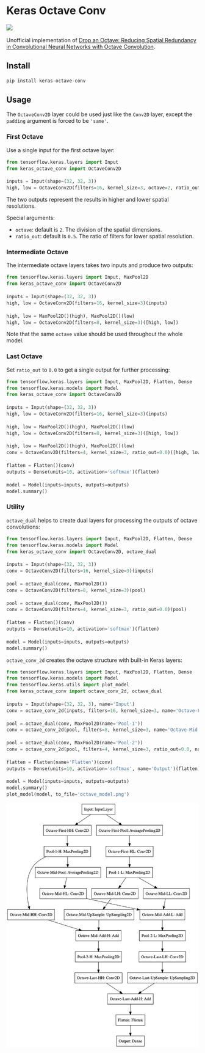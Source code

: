 # Keras Octave Conv

![](https://img.shields.io/badge/license-MIT-blue.svg)

Unofficial implementation of [Drop an Octave: Reducing Spatial Redundancy in
Convolutional Neural Networks with Octave Convolution](https://arxiv.org/pdf/1904.05049.pdf).

## Install

```bash
pip install keras-octave-conv
```

## Usage

The `OctaveConv2D` layer could be used just like the `Conv2D` layer, except the `padding` argument is forced to be `'same'`.

### First Octave

Use a single input for the first octave layer:

```python
from tensorflow.keras.layers import Input
from keras_octave_conv import OctaveConv2D

inputs = Input(shape=(32, 32, 3))
high, low = OctaveConv2D(filters=16, kernel_size=3, octave=2, ratio_out=0.125)(inputs)
```

The two outputs represent the results in higher and lower spatial resolutions.

Special arguments:
* `octave`: default is `2`. The division of the spatial dimensions.
* `ratio_out`: default is `0.5`. The ratio of filters for lower spatial resolution.

### Intermediate Octave

The intermediate octave layers takes two inputs and produce two outputs:

 ```python
from tensorflow.keras.layers import Input, MaxPool2D
from keras_octave_conv import OctaveConv2D

inputs = Input(shape=(32, 32, 3))
high, low = OctaveConv2D(filters=16, kernel_size=3)(inputs)

high, low = MaxPool2D()(high), MaxPool2D()(low)
high, low = OctaveConv2D(filters=8, kernel_size=3)([high, low])
```

Note that the same `octave` value should be used throughout the whole model.

### Last Octave

Set `ratio_out` to `0.0` to get a single output for further processing:

```python
from tensorflow.keras.layers import Input, MaxPool2D, Flatten, Dense
from tensorflow.keras.models import Model
from keras_octave_conv import OctaveConv2D

inputs = Input(shape=(32, 32, 3))
high, low = OctaveConv2D(filters=16, kernel_size=3)(inputs)

high, low = MaxPool2D()(high), MaxPool2D()(low)
high, low = OctaveConv2D(filters=8, kernel_size=3)([high, low])

high, low = MaxPool2D()(high), MaxPool2D()(low)
conv = OctaveConv2D(filters=4, kernel_size=3, ratio_out=0.0)([high, low])

flatten = Flatten()(conv)
outputs = Dense(units=10, activation='softmax')(flatten)

model = Model(inputs=inputs, outputs=outputs)
model.summary()
```

### Utility

`octave_dual` helps to create dual layers for processing the outputs of octave convolutions:

```python
from tensorflow.keras.layers import Input, MaxPool2D, Flatten, Dense
from tensorflow.keras.models import Model
from keras_octave_conv import OctaveConv2D, octave_dual

inputs = Input(shape=(32, 32, 3))
conv = OctaveConv2D(filters=16, kernel_size=3)(inputs)

pool = octave_dual(conv, MaxPool2D())
conv = OctaveConv2D(filters=8, kernel_size=3)(pool)

pool = octave_dual(conv, MaxPool2D())
conv = OctaveConv2D(filters=4, kernel_size=3, ratio_out=0.0)(pool)

flatten = Flatten()(conv)
outputs = Dense(units=10, activation='softmax')(flatten)

model = Model(inputs=inputs, outputs=outputs)
model.summary()
```

`octave_conv_2d` creates the octave structure with built-in Keras layers:

```python
from tensorflow.keras.layers import Input, MaxPool2D, Flatten, Dense
from tensorflow.keras.models import Model
from tensorflow.keras.utils import plot_model
from keras_octave_conv import octave_conv_2d, octave_dual

inputs = Input(shape=(32, 32, 3), name='Input')
conv = octave_conv_2d(inputs, filters=16, kernel_size=3, name='Octave-First')

pool = octave_dual(conv, MaxPool2D(name='Pool-1'))
conv = octave_conv_2d(pool, filters=8, kernel_size=3, name='Octave-Mid')

pool = octave_dual(conv, MaxPool2D(name='Pool-2'))
conv = octave_conv_2d(pool, filters=4, kernel_size=3, ratio_out=0.0, name='Octave-Last')

flatten = Flatten(name='Flatten')(conv)
outputs = Dense(units=10, activation='softmax', name='Output')(flatten)

model = Model(inputs=inputs, outputs=outputs)
model.summary()
plot_model(model, to_file='octave_model.png')
```

![](./octave_model.png)
